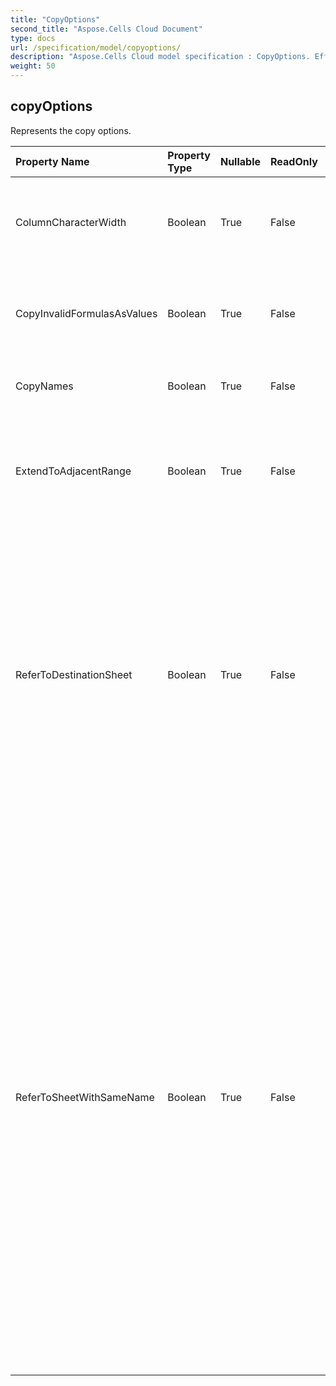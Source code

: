 ```yaml
---
title: "CopyOptions"
second_title: "Aspose.Cells Cloud Document"
type: docs
url: /specification/model/copyoptions/
description: "Aspose.Cells Cloud model specification : CopyOptions. Effortlessly handle Excel and other spreadsheet documents with features like opening, generating, editing, splitting, merging, comparing, and converting."
weight: 50
---
```


## **copyOptions**

Represents the copy options. 

| Property Name | Property Type | Nullable |  ReadOnly | DefaultValue | Description | 
| :- | :- | :- |:- |  :- | :- |
| ColumnCharacterWidth | Boolean | True |  False |  | Indicates whether copying column width in unit of characters.  |  
| CopyInvalidFormulasAsValues | Boolean | True |  False |  | If the formula is not valid for the dest destination, only copy values.  |  
| CopyNames | Boolean | True |  False |  | Indicates whether copying the names.  |  
| ExtendToAdjacentRange | Boolean | True |  False |  | Indicates whether extend ranges when copying the range to adjacent range.  |  
| ReferToDestinationSheet | Boolean | True |  False |  | When copying the range in the same file and the chart refers to the source sheet,            False means the copied chart's data source will not be changed.            True means the copied chart's data source refers to the destination sheet.  |  
| ReferToSheetWithSameName | Boolean | True |  False |  | In ms excel, when copying formulas which refer to other worksheets while copying a worksheet to another one,            the copied formulas should refer to source workbook.            However, for some situations user may need the copied formulas refer to worksheets with the same name            in the same workbook, such as when those worksheets have been copied before this copy operation,            then this property should be kept as true.  |  

